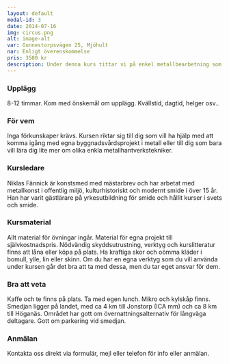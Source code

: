 ```yaml
---
layout: default
modal-id: 3
date: 2014-07-16
img: circus.png
alt: image-alt
var: Gunnestorpsvägen 25, Mjöhult
nar: Enligt överenskommelse
pris: 3500 kr
description: Under denna kurs tittar vi på enkel metallbearbetning som du kan ha användning för om du renoverar fönster eller håller på med annan byggnadsvård och behöver komplettera med tidstypiska detaljer. Vi provar olika kallbearbetningsmetoder som du kan ha nytta av i ditt arbete, så som filning, mejsling, nitning och hålslagning samt enklare varmbearbetning. Materialkännedom och ytbehandling ingår. Meddela gärna kursledaren om det är nåt särkilt du önskar gå igenom.
---
```


### Upplägg

8-12 timmar. Kom med önskemål om upplägg. Kvällstid, dagtid, helger osv..

### För vem

Inga förkunskaper krävs. Kursen riktar sig till dig som vill ha hjälp med att komma igång med egna byggnadsvårdsprojekt i metall eller till dig som bara vill lära dig lite mer om olika enkla metallhantverkstekniker.

### Kursledare

Niklas Fännick är konstsmed med mästarbrev och har arbetat med metallkonst i offentlig miljö, kulturhistoriskt och modernt smide i över 15 år. Han har varit gästlärare på yrkesutbildning för smide och hållit kurser i svets och smide.

### Kursmaterial

Allt material för övningar ingår. Material för egna projekt till självkostnadspris. Nödvändig skyddsutrustning, verktyg och kurslitteratur finns att låna eller köpa på plats. Ha kraftiga skor och oömma kläder i bomull, ylle, lin eller skinn.
Om du har en egna verktyg som du vill använda under kursen går det bra att ta med dessa, men du tar eget ansvar för dem.

### Bra att veta

Kaffe och te finns på plats. Ta med egen lunch. Mikro och kylskåp finns. Smedjan ligger på landet, med ca 4 km till Jonstorp (ICA mm) och ca 8 km till Höganäs. Området har gott om övernattningsalternativ för långväga deltagare. Gott om parkering vid smedjan.

### Anmälan
Kontakta oss direkt via formulär, mejl eller telefon för info eller anmälan.

